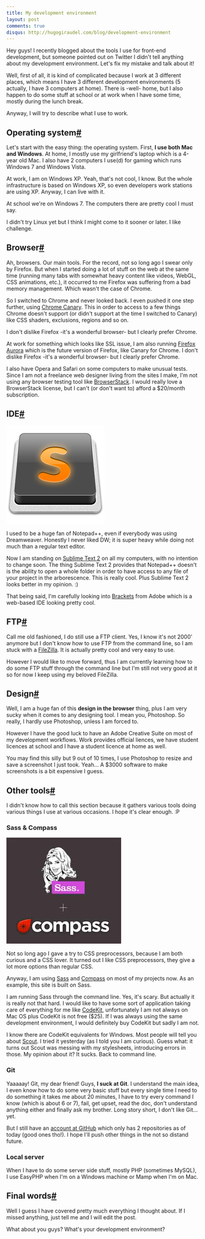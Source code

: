 ```yaml
---
title: My development environment
layout: post
comments: true
disqus: http://hugogiraudel.com/blog/development-environment
---
```

<section>          
<p>Hey guys! I recently blogged about the tools I use for front-end development, but someone pointed out on Twitter I didn't tell anything about my development environment. Let's fix my mistake and talk about it!</p>

<p>Well, first of all, it is kind of complicated because I work at 3 different places, which means I have 3 different development environments (5 actually, I have 3 computers at home). There is -well- home, but I also happen to do some stuff at school or at work when I have some time, mostly during the lunch break.</p>

<p>Anyway, I will try to describe what I use to work.</p>

</section>

<section id="os">
<h2>Operating system<a href="#os" class="section-anchor">#</a></h2>

<p>Let's start with the easy thing: the operating system. First, <strong>I use both Mac and Windows</strong>. At home, I mostly use my girlfriend's laptop which is a 4-year old Mac. I also have 2 computers I use(d) for gaming which runs Windows 7 and Windows Vista.</p>

<p>At work, I am on Windows XP. Yeah, that's not cool, I know. But the whole infrastructure is based on Windows XP, so even developers work stations are using XP. Anyway, I can live with it.</p>

<p>At school we're on Windows 7. The computers there are pretty cool I must say.</p>
<p>I didn't try Linux yet but I think I might come to it sooner or later. I like challenge.</p>

</section>

<section id="browser">
<h2>Browser<a href="#browser" class="section-anchor">#</a></h2>

<p>Ah, browsers. Our main tools. For the record, not so long ago I swear only by Firefox. But when I started doing a lot of stuff on the web at the same time (running many tabs with somewhat heavy content like videos, WebGL, CSS animations, etc.), it occurred to me Firefox was suffering from a bad memory management. Which wasn't the case of Chrome.</p>

<p>So I switched to Chrome and never looked back. I even pushed it one step further, using <a href="https://www.google.com/intl/en/chrome/browser/canary.html">Chrome Canary</a>. This in order to access to a few things Chrome doesn't support (or didn't support at the time I switched to Canary) like CSS shaders, exclusions, regions and so on.</p>

<p class="pull-quote--right">I don't dislike Firefox -it's a wonderful browser- but I clearly prefer Chrome.</p>

<p>At work for something which looks like SSL issue, I am also running <a href="http://www.mozilla.org/fr/firefox/channel/">Firefox Aurora</a> which is the future version of Firefox, like Canary for Chrome. I don't dislike Firefox -it's a wonderful browser- but I clearly prefer Chrome.</p>

<p>I also have Opera and Safari on some computers to make unusual tests. Since I am not a freelance web designer living from the sites I make, I'm not using any browser testing tool like <a href="http://www.browserstack.com/">BrowserStack</a>. I would really love a BrowserStack license, but I can't (or don't want to) afford a $20/month subscription.</p>
</section>

<section id="ide">
<h2>IDE<a href="#ide" class="section-anchor">#</a></h2>

<img src="/images/development-environment__sublime-text.png" alt="Sublime Text 2" class="pull-image--right">

<p>I used to be a huge fan of Notepad++, even if everybody was using Dreamweaver. Honestly I never liked DW; it is super heavy while doing not much than a regular text editor.</p>

<p>Now I am standing on <a href="http://www.sublimetext.com/2">Sublime Text 2</a> on all my computers, with no intention to change soon. The thing Sublime Text 2 provides that Notepad++ doesn't is the ability to open a whole folder in order to have access to any file of your project in the arborescence. This is really cool. Plus Sublime Text 2 looks better in my opinion. :)</p> 

<p>That being said, I'm carefully looking into <a href="http://brackets.io/">Brackets</a> from Adobe which is a web-based IDE looking pretty cool.</p>
</section>

<section id="ftp">
<h2>FTP<a href="#ftp" class="section-anchor">#</a></h2>

<p>Call me old fashioned, I do still use a FTP client. Yes, I know it's not 2000' anymore but I don't know how to use FTP from the command line, so I am stuck with a <a href="http://filezilla-project.org/">FileZilla</a>. It is actually pretty cool and very easy to use.</p>

<p>However I would like to move forward, thus I am currently learning how to do some FTP stuff through the command line but I'm still not very good at it so for now I keep using my beloved FileZilla.</p>
</section>

<section id="design">
<h2>Design<a href="#design" class="section-anchor">#</a></h2>

<p>Well, I am a huge fan of this <strong>design in the browser</strong> thing, plus I am very sucky when it comes to any designing tool. I mean you, Photoshop. So really, I hardly use Photoshop, unless I am forced to.</p>

<p>However I have the good luck to have an Adobe Creative Suite on most of my development workflows. Work provides official liences, we have student licences at school and I have a student licence at home as well.</p>

<p>You may find this silly but 9 out of 10 times, I use Photoshop to resize and save a screenshot I just took. Yeah... A $3000 software to make screenshots is a bit expensive I guess.</p>
</section>

<section id="tools">
<h2>Other tools<a href="#tools" class="section-anchor">#</a></h2>

<p>I didn't know how to call this section because it gathers various tools doing various things I use at various occasions. I hope it's clear enough. :P</p>

<h3>Sass &amp; Compass</h3>

<img src="/images/development-environment__sass-compass.jpg" alt="Sass and Compass" class="pull-image--right">

<p>Not so long ago I gave a try to CSS preprocessors, because I am both curious and a CSS lover. It turned out I like CSS preprocessors, they give a lot more options than regular CSS.</p>

<p>Anyway, I am using <a href="http://sass-lang.com/">Sass</a> and <a href="http://compass-style.org/">Compass</a> on most of my projects now. As an example, this site is built on Sass.</p>

<p>I am running Sass through the command line. Yes, it's scary. But actually it is really not that hard. I would like to have some sort of application taking care of everything for me like <a href="http://incident57.com/codekit/">CodeKit</a>, unfortunately I am not always on Mac OS plus CodeKit is not free ($25). If I was always using the same development environment, I would definitely buy CodeKit but sadly I am not.</p>

<p>I know there are CodeKit equivalents for Windows. Most people will tell you about <a href="http://mhs.github.com/scout-app/">Scout</a>. I tried it yesterday (as I told you I am curious). Guess what: it turns out Scout was messing with my stylesheets, introducing errors in those. My opinion about it? It sucks. Back to command line.</p>

<h3>Git</h3>

<p>Yaaaaay! Git, my dear friend! Guys, <strong>I suck at Git</strong>. I understand the main idea, I even know how to do some very basic stuff but every single time I need to do something it takes me about 20 minutes, I have to try every command I know (which is about 6 or 7), fail, get upset, read the doc, don't understand anything either and finally ask my brother. Long story short, I don't like Git... yet.</p>

<p>But I still have an <a href="https://github.com/HugoGiraudel">account at GitHub</a> which only has 2 repositories as of today (good ones tho!). I hope I'll push other things in the not so distand future.</p>

<h3>Local server</h3>

<p>When I have to do some server side stuff, mostly PHP (sometimes MySQL), I use EasyPHP when I'm on a Windows machine or Mamp when I'm on Mac.</p>
</section>

<section id="final-words">
<h2>Final words<a href="#final-words" class="section-anchor">#</a></h2>

<p>Well I guess I have covered pretty much everything I thought about. If I missed anything, just tell me and I will edit the post.</p>

<p>What about you guys? What's your development environment?</p>
</section>